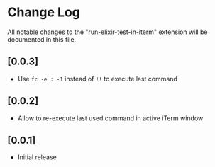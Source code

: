 # Change Log

All notable changes to the "run-elixir-test-in-iterm" extension will be documented in this file.

## [0.0.3]

- Use `fc -e : -1` instead of `!!` to execute last command

## [0.0.2]

- Allow to re-execute last used command in active iTerm window

## [0.0.1]

- Initial release